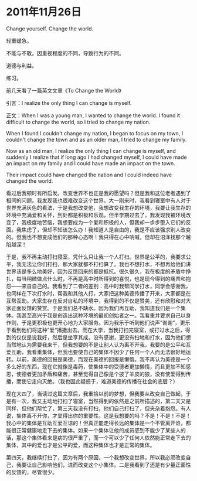 # 2011年11月26日

Change yourself. Change the world.

轻重缓急。

不能与不敢。因重视程度的不同，导致行为的不同。

道德与利益。

练习。



前几天看了一篇英文文章《To Change the World》

引言：I realize the only thing I can change is myself.

正文：When I was a young man, I wanted to change the world. I found it difficult to change the world, so I tried to change my nation.

When I found I couldn't change my nation, I began to focus on my town, I couldn't change the town and as an older man, I tried to change my family.

Now as an old man, I realize the only thing I can change is myself, and suddenly I realize that if long ago I had changed myself, I could have made an impact on my family and I could have made an impact on the town.

Their impact could have changed the nation and I could indeed have changed the world.



看过后我顿时有所启发。改变世界不也正是我的愿望吗？但是我和这位老者遇到了相同的问题。我发现我也很难改变这个世界。大一刚来时，我看到寝室中有人对于世界充满灰色的看法，于是我想改变他，我想改变我生存的环境，我要让我生存的环境中充满爱和关怀，到处都是积极和乐观，但半学期过去了，我发现我被环境改变了，我极度地苦恼，我想要成为一个爱和积极的人，但我却一步步堕入它们的反面。我焦虑了，但却不知该怎么办！我知道人是自由的，我是不应该强求别人改变的。但我也不想变成他们的那种心态啊！我只得在心中呐喊，但却在沼泽找那个越陷越深！

于是，我不再主动打扫寝室，凭什么只让我一个人打扫。世界是公平的，我要求公平，我无法让你们打扫，那大家就都不打扫算了。我也不想打水，不想再给他们讲世界该是多么地美好，因为反馈回来的都是抵抗。很久很久，我在极度的矛盾中挣扎，每当稍微做点什么时，不再是高中时所得到的喜悦，也是现今得到的痛苦和抱怨——来自自己的。我看到了二者的差别：高中时我帮同学打水，同学会感谢我，也同样在下次打水时，帮我和其他人打，大家把这种美德传播了开来，大家都是在互帮互助。大家生存在反对自私的环境中，我得到的不仅是赞美，还有欣慰和对大家正面反馈的赞赏。于是我们总不缺水。因为我们再互助，我知道我们是一个集体。我甚至高兴于我是创造出这种环境的最初创始者之一。我看重并要求自己以身作则，于是更积极也更开心地为大家服务。因为我乐于听到他们说声”谢谢“，更乐于看到他们将这种”爱“播撒出去。而在大学，当我打扫完寝室，或打过水之后，得到的仅仅是说我好，然后是坐享其成。没有感谢，更没有扫地和打水，因为他们想当然地认为需要我来干，但我想要的不是让别人认为离不开我，我要的是公平和互爱互助，我看重集体，但我也要使自己的集体不因少了任何一个人而无法很好地运转。以前，美德的回报是美德，而现在美德的回报是懒惰。我不再认为美德是一个多么好的东西，现在它就像是毒药，使集体中的受德者更加懒惰，而且更加不知感恩，使德者更加矛盾和痛苦，甚至觉得自己像是个披了羊皮的狼，没有使爱得到传播，而使它走向灭绝。（我也因此疑惑于，难道美德的传播在社会的底层？）

现在大四了，当读过这篇文章后，我重拾以前的梦想，但我要从改变自己做起，于是有一次，我又主动地打扫了寝室，当然得到的依然是之前所描述的，第二天又是同样，但他们帮忙了，第三天我没有打扫，他们自己打扫了，但夹杂着抱怨。有人说，集体离不开你，才显得出你的重要性。这是我想要的吗？不是！不是！不是！我心中的集体是互助互爱互谅的！但真正能走得长远的集体是一个不管离开谁，都能很正常健康地走下去的集体。如果一个集体让他的成员感到不能少了某些人的话，那这个集体看来是病的很严重了，而一个可以少了任何人依然能正常走下去的集体，其中的爱也才是公平的爱，而这种集体也才是正常的集体。

第四天，我继续打扫了，因为有两个原因，一个我想改变世界，所以我必须改变自己，我要让自己影响他们，进而改变这个小集体。二是我看到了还是有少量正面性的反馈的，尽管很少。



